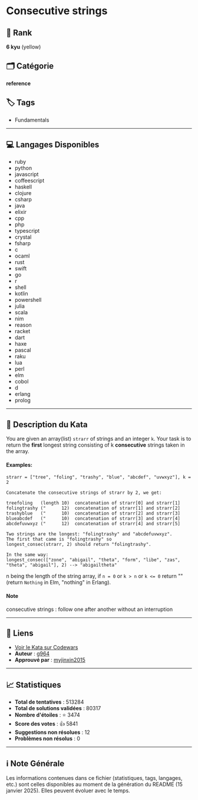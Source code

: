 # Consecutive strings

## 🏅 Rank
**6 kyu** (yellow)

## 🗂️ Catégorie
**reference**

## 🏷️ Tags
- Fundamentals

---

## 💻 Langages Disponibles
- ruby
- python
- javascript
- coffeescript
- haskell
- clojure
- csharp
- java
- elixir
- cpp
- php
- typescript
- crystal
- fsharp
- c
- ocaml
- rust
- swift
- go
- r
- shell
- kotlin
- powershell
- julia
- scala
- nim
- reason
- racket
- dart
- haxe
- pascal
- raku
- lua
- perl
- elm
- cobol
- d
- erlang
- prolog

---

## 📜 Description du Kata

You are given an array(list) `strarr` of strings and an integer `k`. Your task is to return the **first** longest string
consisting of k **consecutive** strings taken in the array.

#### Examples:
```
strarr = ["tree", "foling", "trashy", "blue", "abcdef", "uvwxyz"], k = 2

Concatenate the consecutive strings of strarr by 2, we get:

treefoling   (length 10)  concatenation of strarr[0] and strarr[1]
folingtrashy ("      12)  concatenation of strarr[1] and strarr[2]
trashyblue   ("      10)  concatenation of strarr[2] and strarr[3]
blueabcdef   ("      10)  concatenation of strarr[3] and strarr[4]
abcdefuvwxyz ("      12)  concatenation of strarr[4] and strarr[5]

Two strings are the longest: "folingtrashy" and "abcdefuvwxyz".
The first that came is "folingtrashy" so 
longest_consec(strarr, 2) should return "folingtrashy".

In the same way:
longest_consec(["zone", "abigail", "theta", "form", "libe", "zas", "theta", "abigail"], 2) --> "abigailtheta"
```
n being the length of the string array, if `n = 0` or `k > n` or `k <= 0` return "" (return `Nothing` in Elm, "nothing" in Erlang).

#### Note
consecutive strings : follow one after another without an interruption

---

## 🔗 Liens
- [Voir le Kata sur Codewars](https://www.codewars.com/kata/56a5d994ac971f1ac500003e)
- **Auteur** : [g964](https://www.codewars.com/users/g964)
- **Approuvé par** : [myjinxin2015](https://www.codewars.com/users/myjinxin2015)

---

## 📈 Statistiques
- **Total de tentatives** : 513284
- **Total de solutions validées** : 80317
- **Nombre d'étoiles** : ⭐ 3474
- **Score des votes** : 👍 5841
- **Suggestions non résolues** : 12
- **Problèmes non résolus** : 0

---

## ℹ️ Note Générale
Les informations contenues dans ce fichier (statistiques, tags, langages, etc.) sont celles disponibles au moment de la génération du README (15 janvier 2025). Elles peuvent évoluer avec le temps.
